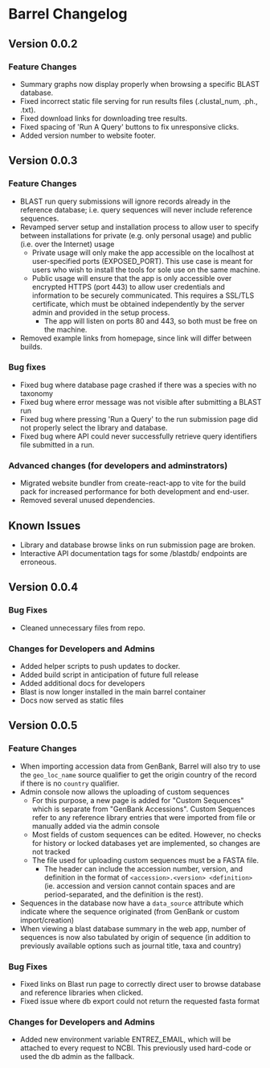 # Barrel Changelog

## Version 0.0.2

### Feature Changes

-   Summary graphs now display properly when browsing a specific BLAST database.
-   Fixed incorrect static file serving for run results files (.clustal_num, .ph., .txt).
-   Fixed download links for downloading tree results.
-   Fixed spacing of 'Run A Query' buttons to fix unresponsive clicks.
-   Added version number to website footer.

## Version 0.0.3

### Feature Changes
-   BLAST run query submissions will ignore records already in the reference database; i.e. query sequences will never include reference sequences. 
-   Revamped server setup and installation process to allow user to specify between installations for private (e.g. only personal usage) and public (i.e. over the Internet) usage 
    -   Private usage will only make the app accessible on the localhost at user-specified ports (EXPOSED_PORT). This use case is meant for users who wish to install the tools for sole use on the same machine.
    -   Public usage will ensure that the app is only accessible over encrypted HTTPS (port 443) to allow user credentials and information to be securely communicated. This requires a SSL/TLS certificate, which must be obtained independently by the server admin and provided in the setup process.
        -   The app will listen on ports 80 and 443, so both must be free on the machine.
-   Removed example links from homepage, since link will differ between builds.

### Bug fixes
-   Fixed bug where database page crashed if there was a species with no taxonomy
-   Fixed bug where error message was not visible after submitting a BLAST run 
-   Fixed bug where pressing 'Run a Query' to the run submission page did not properly select the library and database.
-   Fixed bug where API could never successfully retrieve query identifiers file submitted in a run.

### Advanced changes (for developers and adminstrators)
-   Migrated website bundler from create-react-app to vite for the build pack for increased performance for both development and end-user.
-   Removed several unused dependencies.

## Known Issues
-   Library and database browse links on run submission page are broken.
-   Interactive API documentation tags for some /blastdb/ endpoints are erroneous.

## Version 0.0.4

### Bug Fixes
-   Cleaned unnecessary files from repo.

### Changes for Developers and Admins
-   Added helper scripts to push updates to docker.
-   Added build script in anticipation of future full release
-   Added additional docs for developers
-   Blast is now longer installed in the main barrel container
-   Docs now served as static files

## Version 0.0.5

### Feature Changes
-   When importing accession data from GenBank, Barrel will also try to use the `geo_loc_name` source qualifier to get the origin country of the record if there is no `country` qualifier.
-   Admin console now allows the uploading of custom sequences
    -   For this purpose, a new page is added for "Custom Sequences" which is separate from "GenBank Accessions". Custom Sequences refer to any reference library entries that were imported from file or manually added via the admin console
    -   Most fields of custom sequences can be edited. However, no checks for history or locked databases yet are implemented, so changes are not tracked
    -   The file used for uploading custom sequences must be a FASTA file.
        - The header can include the accession number, version, and definition in the format of `<accession>.<version> <definition>` (ie. accession and version cannot contain spaces and are period-separated, and the definition is the rest).
-   Sequences in the database now have a `data_source` attribute which indicate where the sequence originated (from GenBank or custom import/creation)
-   When viewing a blast database summary in the web app, number of sequences is now also tabulated by origin of sequence (in addition to previously available options such as journal title, taxa and country)

### Bug Fixes
-   Fixed links on Blast run page to correctly direct user to browse database and reference libraries when clicked.
-   Fixed issue where db export could not return the requested fasta format 

### Changes for Developers and Admins
-   Added new environment variable ENTREZ_EMAIL, which will be attached to every request to NCBI. This previously used hard-code or used the db admin as the fallback.
